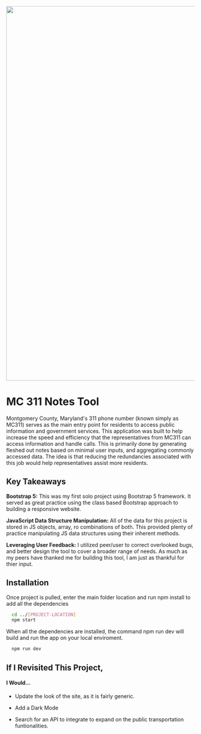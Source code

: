 <div align="center"> 
	<img src="https://user-images.githubusercontent.com/64343445/186744249-0fba9973-fb7d-45b1-b9cb-5b8dc930d67b.jpg" width= "1000">
</div> 

# MC 311 Notes Tool
  
  
Montgomery County, Maryland's 311 phone number (known simply as MC311) serves as the main entry point for residents to access public information and government services. This application was built to help increase the speed and efficiency that the representatives from MC311 can access information and handle calls. This is primarily done by generating fleshed out notes based on minimal user inputs, and aggregating commonly accessed data. The idea is that reducing the redundancies associated with this job would help representatives assist more residents.

## Key Takeaways

**Bootstrap 5:** This was my first solo project using Bootstrap 5 framework. It served as great practice using the class based Bootstrap approach to building a responsive website. 

**JavaScript Data Structure Manipulation:** All of the data for this project is stored in JS objects, array, ro combinations of both. This provided plenty of practice manipulating JS data structures using their inherent methods.

**Leveraging User Feedback:** I utilized peer/user to correct overlooked bugs, and better design the tool to cover a broader range of needs. As much as my peers have thanked me for building this tool, I am just as thankful for thier input. 
  

## Installation

Once project is pulled, enter the main folder location and run npm install to add all the dependencies 

```bash
  cd ../[PROJECT-LOCATION]
  npm start
```

When all the dependencies are installed, the command npm run dev will build and run the app on your local enviroment.

```bash
  npm run dev
```    
    
## If I Revisited This Project, 
#### I Would...

-   Update the look of the site, as it is fairly generic. 

-   Add a Dark Mode

-   Search for an API to integrate to expand on the public transportation funtionalities.  

